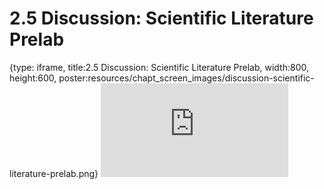 # 2.5 Discussion: Scientific Literature Prelab
 
{type: iframe, title:2.5 Discussion: Scientific Literature Prelab, width:800, height:600, poster:resources/chapt_screen_images/discussion-scientific-literature-prelab.png}
![](https://vgaysin1.github.io/CURE-MicrobialMysteries-test/discussion-scientific-literature-prelab.html)
 

 
